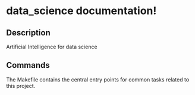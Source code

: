 # data_science documentation!

## Description

Artificial Intelligence for data science

## Commands

The Makefile contains the central entry points for common tasks related to this project.

